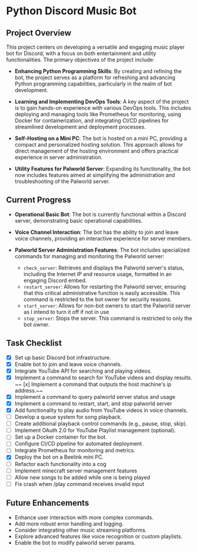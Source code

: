 # Python Discord Music Bot

## Project Overview

This project centers on developing a versatile and engaging music player bot for Discord, with a focus on both entertainment and utility functionalities. The primary objectives of the project include:

- **Enhancing Python Programming Skills**: By creating and refining the bot, the project serves as a platform for refreshing and advancing Python programming capabilities, particularly in the realm of bot development.
  
- **Learning and Implementing DevOps Tools**: A key aspect of the project is to gain hands-on experience with various DevOps tools. This includes deploying and managing tools like Prometheus for monitoring, using Docker for containerization, and integrating CI/CD pipelines for streamlined development and deployment processes.

- **Self-Hosting on a Mini PC**: The bot is hosted on a mini PC, providing a compact and personalized hosting solution. This approach allows for direct management of the hosting environment and offers practical experience in server administration.

- **Utility Features for Palworld Server**: Expanding its functionality, the bot now includes features aimed at simplifying the administration and troubleshooting of the Palworld server.

## Current Progress

- **Operational Basic Bot**: The bot is currently functional within a Discord server, demonstrating basic operational capabilities.

- **Voice Channel Interaction**: The bot has the ability to join and leave voice channels, providing an interactive experience for server members.

- **Palworld Server Administration Features**: The bot includes specialized commands for managing and monitoring the Palworld server:
    - `check_server`: Retrieves and displays the Palworld server's status, including the Internet IP and resource usage, formatted in an engaging Discord embed.
    - `restart_server`: Allows for restarting the Palworld server, ensuring that this critical administrative function is easily accessible. This command is restricted to the bot owner for security reasons.
    - `start_server`: Allows for non-bot owners to start the Palworld server as I intend to turn it off if not in use
    - `stop_server`: Stops the server. This command is restricted to only the bot owner.

## Task Checklist
- [x] Set up basic Discord bot infrastructure.
- [x] Enable bot to join and leave voice channels.
- [x] Integrate YouTube API for searching and playing videos.
- [x] Implement a command to search for YouTube videos and display results.
~~ [x] Implement a command that outputs the host machine's ip address.~~
- [x] Implement a command to query palworld server status and usage
- [x] Implement a command to restart, start, and stop palworld server
- [x] Add functionality to play audio from YouTube videos in voice channels.
- [ ] Develop a queue system for song playback.
- [ ] Create additional playback control commands (e.g., pause, stop, skip).
- [ ] Implement OAuth 2.0 for YouTube Playlist management (optional).
- [ ] Set up a Docker container for the bot.
- [ ] Configure CI/CD pipeline for automated deployment.
- [ ] Integrate Prometheus for monitoring and metrics.
- [x] Deploy the bot on a Beelink mini PC.
- [ ] Refactor each functionality into a cog
- [ ] Implement minecraft server management features
- [ ] Allow new songs to be added while one is being played
- [ ] Fix crash when /play command receives invalid input

## Future Enhancements
- Enhance user interaction with more complex commands.
- Add more robust error handling and logging.
- Consider integrating other music streaming platforms.
- Explore advanced features like voice recognition or custom playlists.
- Enable the bot to modify palworld server params.
